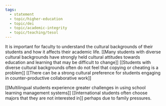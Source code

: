 ```yaml
---
tags: 
  - statement
  - topic/higher-education
  - topic/dei
  - topic/academic-integrity
  - topic/teaching/tesol
---
```

It is important for faculty to understand the cultural backgrounds of their students and how it affects their academic life. [[Many students with diverse cultural backgrounds have strongly held cultural attitudes towards education and learning that may be difficult to change]] [[Students with diverse cultural backgrounds often do not feel that copying or cheating is a problem]] [[There can be a strong cultural preference for students engaging in counter-productive collaborative work]]

[[Multilingual students experience greater challenges in using school learning management systems]]
[[International students often choose majors that they are not interested in]] perhaps due to family pressures.


